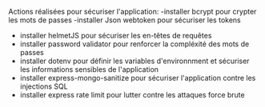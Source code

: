 Actions réalisées pour sécuriser l'application:
-installer bcrypt pour crypter les mots de passes
-installer Json webtoken pour sécuriser les tokens
- installer helmetJS pour sécuriser les en-têtes de requêtes
- installer password validator pour renforcer la compléxité des mots de passes
- installer dotenv pour définir les variables d'environnment et sécuriser les informations sensibles de l'application
- installer express-mongo-sanitize pour sécuriser l'application contre les injections SQL
- installer express rate limit pour lutter contre les attaques force brute





